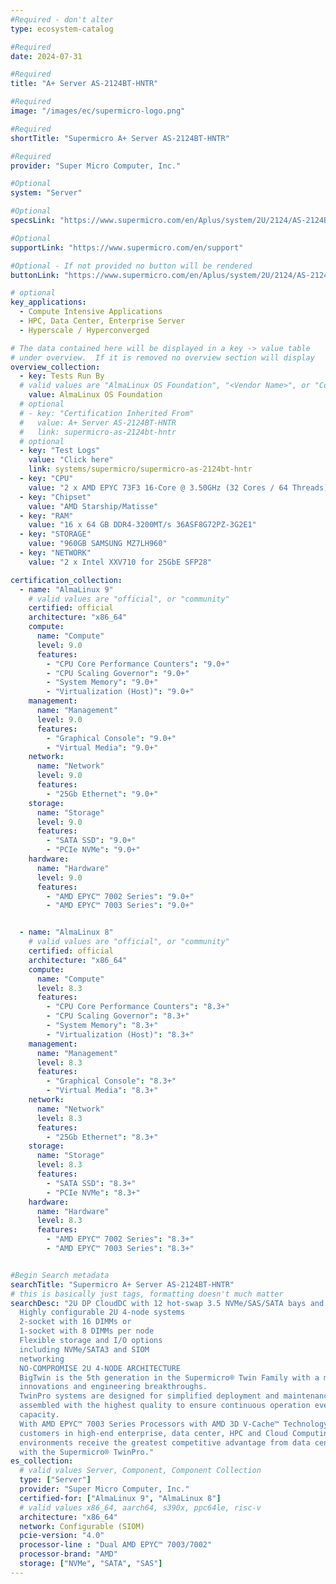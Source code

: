 ```yaml
---
#Required - don't alter
type: ecosystem-catalog

#Required
date: 2024-07-31

#Required
title: "A+ Server AS-2124BT-HNTR"

#Required
image: "/images/ec/supermicro-logo.png"

#Required
shortTitle: "Supermicro A+ Server AS-2124BT-HNTR"

#Required
provider: "Super Micro Computer, Inc."

#Optional
system: "Server"

#Optional
specsLink: "https://www.supermicro.com/en/Aplus/system/2U/2124/AS-2124BT-HNTR.cfm"

#Optional
supportLink: "https://www.supermicro.com/en/support"

#Optional - If not provided no button will be rendered
buttonLink: "https://www.supermicro.com/en/Aplus/system/2U/2124/AS-2124BT-HNTR.cfm"

# optional
key_applications:
  - Compute Intensive Applications
  - HPC, Data Center, Enterprise Server
  - Hyperscale / Hyperconverged

# The data contained here will be displayed in a key -> value table
# under overview.  If it is removed no overview section will display
overview_collection:
  - key: Tests Run By
  # valid values are "AlmaLinux OS Foundation", "<Vendor Name>", or "Community"
    value: AlmaLinux OS Foundation
  # optional
  # - key: "Certification Inherited From"
  #   value: A+ Server AS-2124BT-HNTR
  #   link: supermicro-as-2124bt-hntr
  # optional
  - key: "Test Logs"
    value: "Click here"
    link: systems/supermicro/supermicro-as-2124bt-hntr
  - key: "CPU"
    value: "2 x AMD EPYC 73F3 16-Core @ 3.50GHz (32 Cores / 64 Threads)"
  - key: "Chipset"
    value: "AMD Starship/Matisse"
  - key: "RAM"
    value: "16 x 64 GB DDR4-3200MT/s 36ASF8G72PZ-3G2E1"
  - key: "STORAGE"
    value: "960GB SAMSUNG MZ7LH960"
  - key: "NETWORK"
    value: "2 x Intel XXV710 for 25GbE SFP28"

certification_collection:
  - name: "AlmaLinux 9"
    # valid values are "official", or "community"
    certified: official
    architecture: "x86_64"
    compute:
      name: "Compute"
      level: 9.0
      features:
        - "CPU Core Performance Counters": "9.0+"
        - "CPU Scaling Governor": "9.0+"
        - "System Memory": "9.0+"
        - "Virtualization (Host)": "9.0+"
    management:
      name: "Management"
      level: 9.0
      features:
        - "Graphical Console": "9.0+"
        - "Virtual Media": "9.0+"
    network:
      name: "Network"
      level: 9.0
      features:
        - "25Gb Ethernet": "9.0+"
    storage:
      name: "Storage"
      level: 9.0
      features:
        - "SATA SSD": "9.0+"
        - "PCIe NVMe": "9.0+"
    hardware:
      name: "Hardware"
      level: 9.0
      features:
        - "AMD EPYC™ 7002 Series": "9.0+"
        - "AMD EPYC™ 7003 Series": "9.0+"


  - name: "AlmaLinux 8"
    # valid values are "official", or "community"
    certified: official
    architecture: "x86_64"
    compute:
      name: "Compute"
      level: 8.3
      features:
        - "CPU Core Performance Counters": "8.3+"
        - "CPU Scaling Governor": "8.3+"
        - "System Memory": "8.3+"
        - "Virtualization (Host)": "8.3+"
    management:
      name: "Management"
      level: 8.3
      features:
        - "Graphical Console": "8.3+"
        - "Virtual Media": "8.3+"
    network:
      name: "Network"
      level: 8.3
      features:
        - "25Gb Ethernet": "8.3+"
    storage:
      name: "Storage"
      level: 8.3
      features:
        - "SATA SSD": "8.3+"
        - "PCIe NVMe": "8.3+"
    hardware:
      name: "Hardware"
      level: 8.3
      features:
        - "AMD EPYC™ 7002 Series": "8.3+"
        - "AMD EPYC™ 7003 Series": "8.3+"


#Begin Search metadata
searchTitle: "Supermicro A+ Server AS-2124BT-HNTR"
# this is basically just tags, formatting doesn't much matter
searchDesc: "2U DP CloudDC with 12 hot-swap 3.5 NVMe/SAS/SATA bays and 4 PCIe 5.0 x16 slots + 2 PCIe 5.0 x16 AIOM slots
  Highly configurable 2U 4-node systems
  2-socket with 16 DIMMs or
  1-socket with 8 DIMMs per node
  Flexible storage and I/O options
  including NVMe/SATA3 and SIOM
  networking
  NO-COMPROMISE 2U 4-NODE ARCHITECTURE
  BigTwin is the 5th generation in the Supermicro® Twin Family with a multitude of
  innovations and engineering breakthroughs.
  TwinPro systems are designed for simplified deployment and maintenance, and
  assembled with the highest quality to ensure continuous operation even at maximum
  capacity.
  With AMD EPYC™ 7003 Series Processors with AMD 3D V-Cache™ Technology,
  customers in high-end enterprise, data center, HPC and Cloud Computing
  environments receive the greatest competitive advantage from data center resources
  with the Supermicro® TwinPro."
es_collection: 
  # valid values Server, Component, Component Collection
  type: ["Server"]
  provider: "Super Micro Computer, Inc."
  certified-for: ["AlmaLinux 9", "AlmaLinux 8"]
  # valid values x86_64, aarch64, s390x, ppc64le, risc-v
  architecture: "x86_64"
  network: Configurable (SIOM)
  pcie-version: "4.0"
  processor-line : "Dual AMD EPYC™ 7003/7002"
  processor-brand: "AMD"
  storage: ["NVMe", "SATA", "SAS"]
---
```

